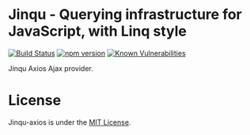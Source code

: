 # Jinqu - Querying infrastructure for JavaScript, with Linq style

[![Build Status](https://travis-ci.org/jin-qu/jinqu-axios.svg?branch=master)](https://travis-ci.org/jin-qu/jinqu-axios)
[![npm version](https://badge.fury.io/js/jinqu-axios.svg)](https://badge.fury.io/js/jinqu-axios)
<a href="https://snyk.io/test/npm/jinqu-axios"><img src="https://snyk.io/test/npm/jinqu-axios/badge.svg" alt="Known Vulnerabilities" data-canonical-src="https://snyk.io/test/npm/jinqu-axios" style="max-width:100%;"></a>

Jinqu Axios Ajax provider.

# License
Jinqu-axios is under the [MIT License](LICENSE).
